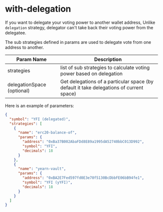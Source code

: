 # with-delegation

If you want to delegate your voting power to another wallet address,
Unlike `delegation` strategy, delegator can't take back their voting power from the delegatee.

The sub strategies defined in params are used to delegate vote from one address to another.

| Param Name      | Description |
| ----------- | ----------- |
| strategies      | list of sub strategies to calculate voting power based on delegation      |
| delegationSpace (optional)   | Get delegations of a particular space (by default it take delegations of current space)  |

Here is an example of parameters:

```json
{
  "symbol": "YFI (delegated)",
  "strategies": [
    {
      "name": "erc20-balance-of",
      "params": {
        "address": "0xBa37B002AbaFDd8E89a1995dA52740bbC013D992",
        "symbol": "YFI",
        "decimals": 18
      }
    },
    {
      "name": "yearn-vault",
      "params": {
        "address": "0xBA2E7Fed597fd0E3e70f5130BcDbbFE06bB94fe1",
        "symbol": "YFI (yYFI)",
        "decimals": 18
      }
    }
  ]
}

```